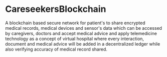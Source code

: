 # CareseekersBlockchain
A blockchain based secure network for patient's to share encrypted medical records, medical devices and sensor's data which can be accessed by caregivers, doctors and accept medical advice and apply telemedicine technology as a concept of virtual hospital where every interaction, document and medical advice will be added in a decentralized ledger while also verifying accuracy of medical record shared.
